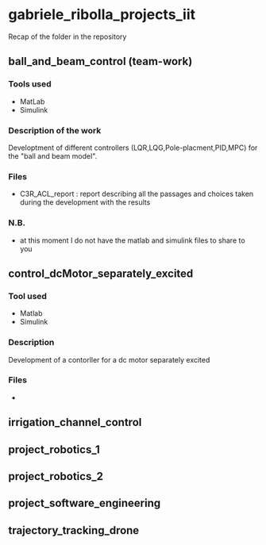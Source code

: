 # gabriele_ribolla_projects_iit
Recap of the folder in the repository

## ball_and_beam_control (team-work)
### Tools used
- MatLab
- Simulink
### Description of the work
Developtment of different controllers (LQR,LQG,Pole-placment,PID,MPC) for the "ball and beam model".
### Files
- C3R_ACL_report : report describing all the passages and choices taken during the  development with the results 
### N.B.
- at this moment I do not have the matlab and simulink files to share to you

## control_dcMotor_separately_excited
### Tool used
- Matlab 
- Simulink
### Description
Development of a contorller for a dc motor separately excited
### Files
- 
## irrigation_channel_control
## project_robotics_1
## project_robotics_2
## project_software_engineering
## trajectory_tracking_drone
